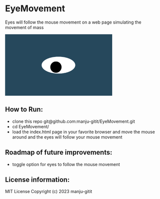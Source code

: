 # EyeMovement
 <p>Eyes will follow the mouse movement on a web page simulating the movement of mass</p> 
 <p>
  <img src="./oneeye.png" height="200" width="350">
 </p>
<h2>How to Run:</h2>
<ul>
  <li>clone this repo git@github.com:manju-gitit/EyeMovement.git </li>
  <li>cd EyeMovement/ </li>
  <li>load the index.html page in your favorite browser and move the mouse around and the eyes will follow your mouse movement </li>
</ul>  
<h2>Roadmap of future improvements: </h2>
 <ul>
  <li>toggle option for eyes to follow the mouse movement </li>
 </ul>
<h2>License information:</h2>
 MIT License Copyright (c) 2023 manju-gitit
